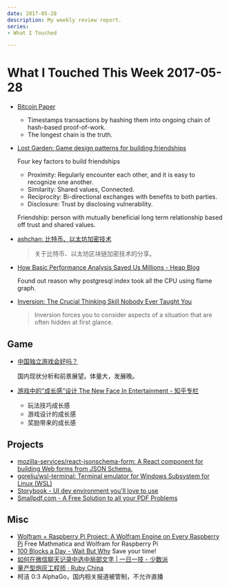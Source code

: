 ```yaml
---
date: 2017-05-28
description: My weekly review report.
series:
- What I Touched

---
```


# What I Touched This Week 2017-05-28


- [Bitcoin Paper](https://bitcoin.org/bitcoin.pdf)

    - Timestamps transactions by hashing them into ongoing chain of hash-based proof-of-work.
    - The longest chain is the truth.

- [Lost Garden: Game design patterns for building friendships](http://www.lostgarden.com/2017/01/game-design-patterns-for-building.html)

    Four key factors to build friendships

    - Proximity: Regularly encounter each other, and it is easy to recognize one another.
    - Similarity: Shared values, Connected.
    - Reciprocity: Bi-directional exchanges with benefits to both parties.
    - Disclosure: Trust by disclosing vulnerability.

    Friendship: person with mutually beneficial long term relationship based off trust and shared values.

- [ashchan: 比特币、以太坊加密技术](https://github.com/ashchan/bitcoin-ethereum-cryptography)

    > 关于比特币、以太坊区块链加密技术的分享。

- [How Basic Performance Analysis Saved Us Millions - Heap Blog](https://blog.heapanalytics.com/basic-performance-analysis-saved-us-millions/)

    Found out reason why postgresql index took all the CPU using flame graph.

- [Inversion: The Crucial Thinking Skill Nobody Ever Taught You](http://jamesclear.com/inversion)

    > Inversion forces you to consider aspects of a situation that are often hidden at first glance.

<!--more-->

## Game

- [中国独立游戏会好吗？](https://zhuanlan.zhihu.com/p/27069470)

    国内现状分析和前景展望。体量大，发展晚。

- [游戏中的”成长感“设计 The New Face In Entertainment - 知乎专栏](https://zhuanlan.zhihu.com/p/27130622)

    - 玩法技巧成长感
    - 游戏设计的成长感
    - 奖励带来的成长感

## Projects

- [mozilla-services/react-jsonschema-form: A React component for building Web forms from JSON Schema.](https://github.com/mozilla-services/react-jsonschema-form)
- [goreliu/wsl-terminal: Terminal emulator for Windows Subsystem for Linux (WSL)](https://github.com/goreliu/wsl-terminal)
- [Storybook - UI dev environment you'll love to use](https://storybooks.js.org/)
- [Smallpdf.com - A Free Solution to all your PDF Problems](https://smallpdf.com/)

## Misc

- [Wolfram + Raspberry Pi Project: A Wolfram Engine on Every Raspberry Pi](http://www.wolfram.com/raspberry-pi/)
    Free Mathmatica and Wolfram for Raspberry Pi
- [100 Blocks a Day - Wait But Why](http://waitbutwhy.com/2016/10/100-blocks-day.html)
    Save your time!
- [如何在微信聊天记录中选中局部文字 | 一日一技 - 少数派](https://sspai.com/post/39301)
- [量产型炮灰工程师 · Ruby China](https://ruby-china.org/topics/33036)
- 柯洁 0:3 AlphaGo，国内相关报道被管制，不允许直播

